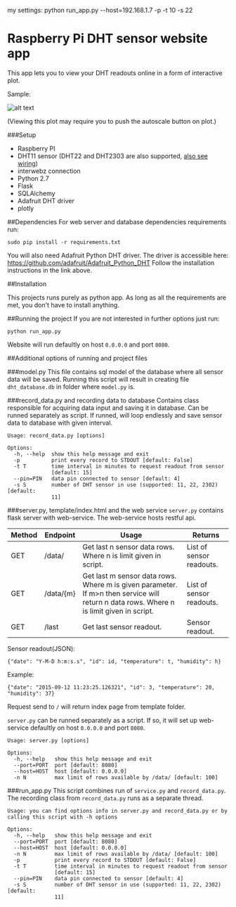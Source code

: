 my settings: python run_app.py --host=192.168.1.7 -p -t 10 -s 22



# Raspberry Pi DHT sensor website app
This app lets you to view your DHT readouts online in a form of interactive plot. 

Sample:

![alt text](http://i.imgur.com/PIy4PLe.jpg "Sample of what it looks like")

(Viewing this plot may require you to push the autoscale button on plot.)

###Setup
- Raspberry PI
- DHT11 sensor (DHT22 and DHT2303 are also supported, [also see wiring](http://docs.gadgetkeeper.com/pages/viewpage.action?pageId=7700673)) 
- interwebz connection
- Python 2.7
- Flask
- SQLAlchemy
- Adafruit DHT driver
- plotly 

##Dependencies
For web server and database dependencies requirements run:
```
sudo pip install -r requirements.txt
```

You will also need Adafruit Python DHT driver. 
The driver is accessible here:
https://github.com/adafruit/Adafruit_Python_DHT 
Follow the installation instructions in the link above.

##Installation

This projects runs purely as python app. As long as all the requirements are met, you don't have to install anything.

##Running the project
If you are not interested in further options just run:
```
python run_app.py
```
Website will run defaultly on host `0.0.0.0` and port `8080`.

##Additional options of running and project files

###model.py
This file contains sql model of the database where all sensor data will be saved. Running this script will result in creating file `dht_database.db` in folder where `model.py` is.

###record_data.py and recording data to database
Contains class responsible for acquiring data input and saving it in database. Can be runned separately as script. If runned, will loop endlessly and save sensor data to database with given interval.

```
Usage: record_data.py [options]

Options:
  -h, --help  show this help message and exit
  -p          print every record to STDOUT [default: False]
  -t T        time interval in minutes to request readout from sensor
              [default: 15]
  --pin=PIN   data pin connected to sensor [default: 4]
  -s S        number of DHT sensor in use (supported: 11, 22, 2302) [default:
              11]
```


###server.py, template/index.html and the web service
`server.py` contains flask server with web-service. The web-service hosts restful api.

Method | Endpoint | Usage | Returns
---------- | ------------- | ------------- | -------------
GET | /data/ | Get last n sensor data rows. Where n is limit given in script. | List of sensor readouts.
GET | /data/{m} | Get last m sensor data rows. Where m is given parameter. If m>n then service will return n data rows. Where n is limit given in script.  | List of sensor readouts.
GET | /last | Get last sensor readout. |  Sensor readout.

Sensor readout(JSON):
```
{"date": "Y-M-D h:m:s.s", "id": id, "temperature": t, "humidity": h}
```

Example:
```
{"date": "2015-09-12 11:23:25.126321", "id": 3, "temperature": 20, "humidity": 37}
```

Request send to `/` will return index page from template folder.

`server.py` can be runned separately as a script. If so, it will set up web-service defaultly on host `0.0.0.0` and port `8080`.

```
Usage: server.py [options]

Options:
  -h, --help   show this help message and exit
  --port=PORT  port [default: 8080]
  --host=HOST  host [default: 0.0.0.0]
  -n N         max limit of rows available by /data/ [default: 100]
```


###run_app.py
This script combines run of `service.py` and `record_data.py`.
The recording class from `record_data.py` runs as a separate thread.
```
Usage: you can find options info in server.py and record_data.py or by calling this script with -h options

Options:
  -h, --help   show this help message and exit
  --port=PORT  port [default: 8080]
  --host=HOST  host [default: 0.0.0.0]
  -n N         max limit of rows available by /data/ [default: 100]
  -p           print every record to STDOUT [default: False]
  -t T         time interval in minutes to request readout from sensor
               [default: 15]
  --pin=PIN    data pin connected to sensor [default: 4]
  -s S         number of DHT sensor in use (supported: 11, 22, 2302) [default:
               11]
```
